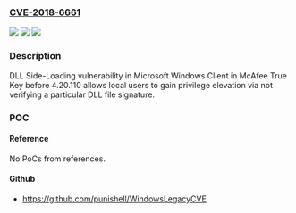 ### [CVE-2018-6661](https://cve.mitre.org/cgi-bin/cvename.cgi?name=CVE-2018-6661)
![](https://img.shields.io/static/v1?label=Product&message=True%20Key&color=blue)
![](https://img.shields.io/static/v1?label=Version&message=4.20.1104.20.110%20&color=brighgreen)
![](https://img.shields.io/static/v1?label=Vulnerability&message=DLL%20Side-Loading%20vulnerability&color=brighgreen)

### Description

DLL Side-Loading vulnerability in Microsoft Windows Client in McAfee True Key before 4.20.110 allows local users to gain privilege elevation via not verifying a particular DLL file signature.

### POC

#### Reference
No PoCs from references.

#### Github
- https://github.com/punishell/WindowsLegacyCVE

